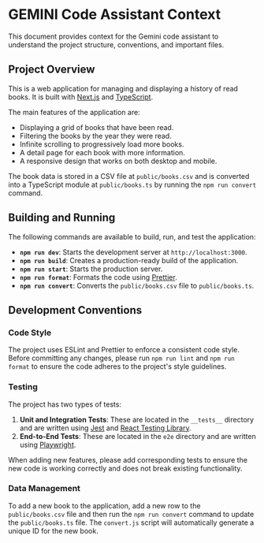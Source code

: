 # GEMINI Code Assistant Context

This document provides context for the Gemini code assistant to understand the project structure, conventions, and important files.

## Project Overview

This is a web application for managing and displaying a history of read books. It is built with [Next.js](https://nextjs.org/) and [TypeScript](https://www.typescriptlang.org/).

The main features of the application are:
- Displaying a grid of books that have been read.
- Filtering the books by the year they were read.
- Infinite scrolling to progressively load more books.
- A detail page for each book with more information.
- A responsive design that works on both desktop and mobile.

The book data is stored in a CSV file at `public/books.csv` and is converted into a TypeScript module at `public/books.ts` by running the `npm run convert` command.

## Building and Running

The following commands are available to build, run, and test the application:

- **`npm run dev`**: Starts the development server at `http://localhost:3000`.
- **`npm run build`**: Creates a production-ready build of the application.
- **`npm run start`**: Starts the production server.
- **`npm run format`**: Formats the code using [Prettier](https://prettier.io/).
- **`npm run convert`**: Converts the `public/books.csv` file to `public/books.ts`.

## Development Conventions

### Code Style

The project uses ESLint and Prettier to enforce a consistent code style. Before committing any changes, please run `npm run lint` and `npm run format` to ensure the code adheres to the project's style guidelines.

### Testing

The project has two types of tests:

1.  **Unit and Integration Tests**: These are located in the `__tests__` directory and are written using [Jest](https.jestjs.io/) and [React Testing Library](https://testing-library.com/docs/react-testing-library/intro/).
2.  **End-to-End Tests**: These are located in the `e2e` directory and are written using [Playwright](https://playwright.dev/).

When adding new features, please add corresponding tests to ensure the new code is working correctly and does not break existing functionality.

### Data Management

To add a new book to the application, add a new row to the `public/books.csv` file and then run the `npm run convert` command to update the `public/books.ts` file. The `convert.js` script will automatically generate a unique ID for the new book.
